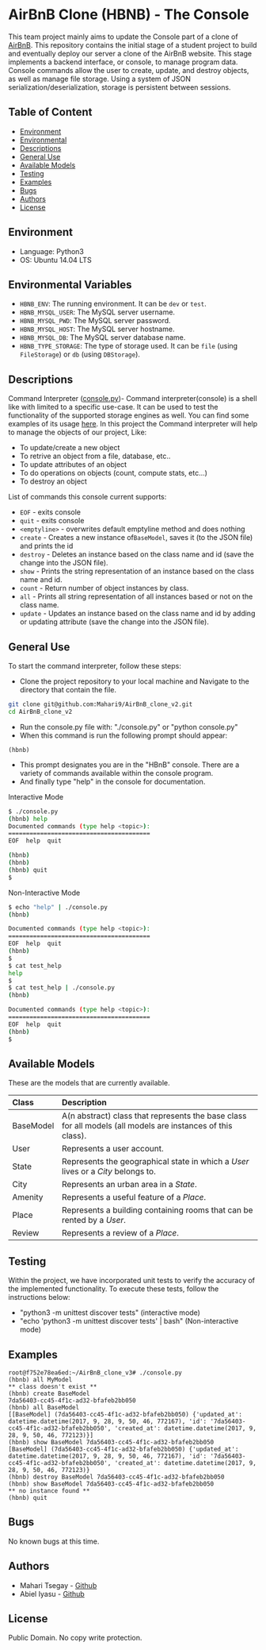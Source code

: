 # AirBnB Clone (HBNB) - The Console

This team project mainly aims to update the Console part of a clone of [AirBnB](https://www.airbnb.com/).
This repository contains the initial stage of a student project to build and eventually deploy our server a clone of the AirBnB website. This stage implements a backend interface, or console, to manage program data. Console commands allow the user to create, update, and destroy objects, as well as manage file storage. Using a system of JSON serialization/deserialization, storage is persistent between sessions.

## Table of Content
* [Environment](#Environment)
* [Environmental](#Environmental-Variables)
* [Descriptions](#Descriptions)
* [General Use](#General-Use)
* [Available Models](#Available-Models)
* [Testing](#Testing)
* [Examples](#examples)
* [Bugs](#bugs)
* [Authors](#authors)
* [License](#license)

## Environment
* Language: Python3
* OS: Ubuntu 14.04 LTS

## Environmental Variables

+ `HBNB_ENV`: The running environment. It can be `dev` or `test`.
+ `HBNB_MYSQL_USER`: The MySQL server username.
+ `HBNB_MYSQL_PWD`: The MySQL server password.
+ `HBNB_MYSQL_HOST`: The MySQL server hostname.
+ `HBNB_MYSQL_DB`: The MySQL server database name.
+ `HBNB_TYPE_STORAGE`: The type of storage used. It can be `file` (using `FileStorage`) or `db` (using `DBStorage`).

## Descriptions
Command Interpreter ([console.py](console.py))- Command interpreter(console) is a shell like with limited to a specific use-case. It can be used to test the functionality of the supported storage engines as well. You can find some examples of its usage [here](#examples). In this project the Command interpreter will help to manage the objects of our project, Like:
* To update/create a new object
* To retrive an object from a file, database, etc..
* To update attributes of an object
* To do operations on objects (count, compute stats, etc…)
* To destroy an object

List of commands this console current supports:
* `EOF` - exits console 
* `quit` - exits console
* `<emptyline>` - overwrites default emptyline method and does nothing
* `create` - Creates a new instance of`BaseModel`, saves it (to the JSON file) and prints the id
* `destroy` - Deletes an instance based on the class name and id (save the change into the JSON file). 
* `show` - Prints the string representation of an instance based on the class name and id.
* `count` - Return number of object instances by class.
* `all` - Prints all string representation of all instances based or not on the class name. 
* `update` - Updates an instance based on the class name and id by adding or updating attribute (save the change into the JSON file). 

## General Use
To start the command interpreter, follow these steps:
- Clone the project repository to your local machine and Navigate to the directory that contain the file.
 ```bash
git clone git@github.com:Mahari9/AirBnB_clone_v2.git
cd AirBnB_clone_v2
```
- Run the console.py file with: "./console.py" or "python console.py"
- When this command is run the following prompt should appear:
```
(hbnb)
```
- This prompt designates you are in the "HBnB" console. There are a variety of commands available within the console program.
- And finally type "help" in the console for documentation.

Interactive Mode
```bash
$ ./console.py
(hbnb) help
Documented commands (type help <topic>):
========================================
EOF  help  quit

(hbnb)
(hbnb)
(hbnb) quit
$
```
Non-Interactive Mode
```bash
$ echo "help" | ./console.py
(hbnb)

Documented commands (type help <topic>):
========================================
EOF  help  quit
(hbnb)
$
$ cat test_help
help
$
$ cat test_help | ./console.py
(hbnb)

Documented commands (type help <topic>):
========================================
EOF  help  quit
(hbnb)
$
```

## Available Models

These are the models that are currently available.

| Class | Description |
|:-|:-|
| BaseModel | A(n abstract) class that represents the base class for all models (all models are instances of this class). |
| User | Represents a user account. |
| State | Represents the geographical state in which a _User_ lives or a _City_ belongs to. |
| City | Represents an urban area in a _State_. |
| Amenity | Represents a useful feature of a _Place_. |
| Place | Represents a building containing rooms that can be rented by a _User_. |
| Review | Represents a review of a _Place_. |

## Testing

Within the project, we have incorporated unit tests to verify the accuracy of the implemented functionality. To execute these tests, follow the instructions below:
- "python3 -m unittest discover tests" (interactive mode)
- "echo 'python3 -m unittest discover tests' | bash" (Non-interactive mode)

## Examples
```
root@f752e78ea6ed:~/AirBnB_clone_v3# ./console.py
(hbnb) all MyModel
** class doesn't exist **
(hbnb) create BaseModel
7da56403-cc45-4f1c-ad32-bfafeb2bb050
(hbnb) all BaseModel
[[BaseModel] (7da56403-cc45-4f1c-ad32-bfafeb2bb050) {'updated_at': datetime.datetime(2017, 9, 28, 9, 50, 46, 772167), 'id': '7da56403-cc45-4f1c-ad32-bfafeb2bb050', 'created_at': datetime.datetime(2017, 9, 28, 9, 50, 46, 772123)}]
(hbnb) show BaseModel 7da56403-cc45-4f1c-ad32-bfafeb2bb050
[BaseModel] (7da56403-cc45-4f1c-ad32-bfafeb2bb050) {'updated_at': datetime.datetime(2017, 9, 28, 9, 50, 46, 772167), 'id': '7da56403-cc45-4f1c-ad32-bfafeb2bb050', 'created_at': datetime.datetime(2017, 9, 28, 9, 50, 46, 772123)}
(hbnb) destroy BaseModel 7da56403-cc45-4f1c-ad32-bfafeb2bb050
(hbnb) show BaseModel 7da56403-cc45-4f1c-ad32-bfafeb2bb050
** no instance found **
(hbnb) quit
```
## Bugs
No known bugs at this time. 

## Authors
- Mahari Tsegay - [Github](https://github.com/Mahari9)
- Abiel Iyasu - [Github](https://github.com/yafiet231)

## License
Public Domain. No copy write protection. 
